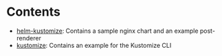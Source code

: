 # Contents

* [helm-kustomize](./helm-kustomize): Contains a sample nginx chart and an example post-renderer
* [kustomize](./kustomize): Contains an example for the Kustomize CLI
